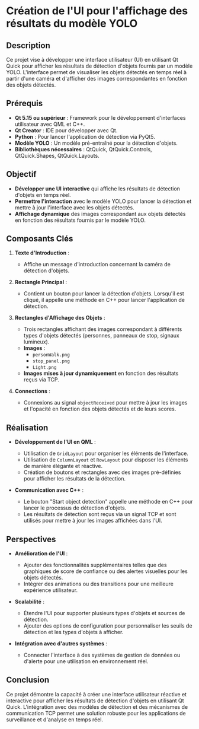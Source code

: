 # Création de l'UI pour l'affichage des résultats du modèle YOLO

## Description

Ce projet vise à développer une interface utilisateur (UI) en utilisant Qt Quick pour afficher les résultats de détection d'objets fournis par un modèle YOLO. L'interface permet de visualiser les objets détectés en temps réel à partir d'une caméra et d'afficher des images correspondantes en fonction des objets détectés.

## Prérequis

- **Qt 5.15 ou supérieur** : Framework pour le développement d'interfaces utilisateur avec QML et C++.
- **Qt Creator** : IDE pour développer avec Qt.
- **Python** : Pour lancer l'application de détection via PyQt5.
- **Modèle YOLO** : Un modèle pré-entraîné pour la détection d'objets.
- **Bibliothèques nécessaires** : QtQuick, QtQuick.Controls, QtQuick.Shapes, QtQuick.Layouts.

## Objectif

- **Développer une UI interactive** qui affiche les résultats de détection d'objets en temps réel.
- **Permettre l'interaction** avec le modèle YOLO pour lancer la détection et mettre à jour l'interface avec les objets détectés.
- **Affichage dynamique** des images correspondant aux objets détectés en fonction des résultats fournis par le modèle YOLO.

## Composants Clés

1. **Texte d'Introduction** :
   - Affiche un message d'introduction concernant la caméra de détection d'objets.

2. **Rectangle Principal** :
   - Contient un bouton pour lancer la détection d'objets. Lorsqu'il est cliqué, il appelle une méthode en C++ pour lancer l'application de détection.

3. **Rectangles d'Affichage des Objets** :
   - Trois rectangles affichant des images correspondant à différents types d'objets détectés (personnes, panneaux de stop, signaux lumineux).
   - **Images** :
     - `personWalk.png`
     - `stop_panel.png`
     - `Light.png`
   - **Images mises à jour dynamiquement** en fonction des résultats reçus via TCP.

4. **Connections** :
   - Connexions au signal `objectReceived` pour mettre à jour les images et l'opacité en fonction des objets détectés et de leurs scores.

## Réalisation

- **Développement de l'UI en QML** :
  - Utilisation de `GridLayout` pour organiser les éléments de l'interface.
  - Utilisation de `ColumnLayout` et `RowLayout` pour disposer les éléments de manière élégante et réactive.
  - Création de boutons et rectangles avec des images pré-définies pour afficher les résultats de la détection.

- **Communication avec C++** :
  - Le bouton "Start object detection" appelle une méthode en C++ pour lancer le processus de détection d'objets.
  - Les résultats de détection sont reçus via un signal TCP et sont utilisés pour mettre à jour les images affichées dans l'UI.

## Perspectives

- **Amélioration de l'UI** :
  - Ajouter des fonctionnalités supplémentaires telles que des graphiques de score de confiance ou des alertes visuelles pour les objets détectés.
  - Intégrer des animations ou des transitions pour une meilleure expérience utilisateur.

- **Scalabilité** :
  - Étendre l'UI pour supporter plusieurs types d'objets et sources de détection.
  - Ajouter des options de configuration pour personnaliser les seuils de détection et les types d'objets à afficher.

- **Intégration avec d'autres systèmes** :
  - Connecter l'interface à des systèmes de gestion de données ou d'alerte pour une utilisation en environnement réel.

## Conclusion

Ce projet démontre la capacité à créer une interface utilisateur réactive et interactive pour afficher les résultats de détection d'objets en utilisant Qt Quick. L'intégration avec des modèles de détection et des mécanismes de communication TCP permet une solution robuste pour les applications de surveillance et d'analyse en temps réel.

